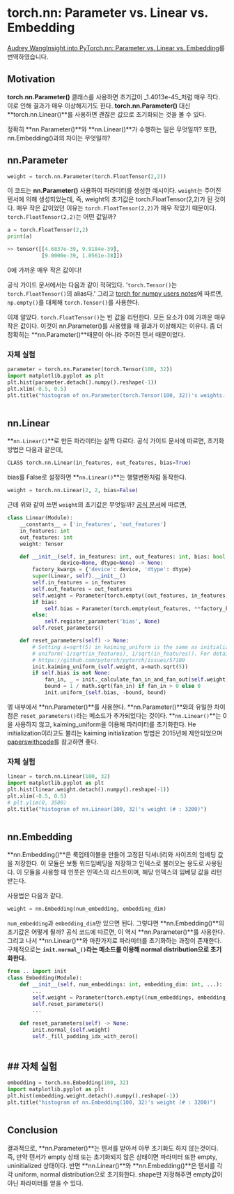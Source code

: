 # torch.nn: Parameter vs. Linear vs. Embedding

[Audrey Wang](https://audreywongkg.medium.com/?source=post\_page-----2131e319e463--------------------------------)[Insight into PyTorch.nn: Parameter vs. Linear vs. Embedding](https://audreywongkg.medium.com/pytorch-nn-parameter-vs-nn-linear-2131e319e463)를 번역하였습니다.

## Motivation

**torch.nn.Parameter()** 클래스를 사용하면 초기값이 _1.4013e-45_처럼 매우 작다. 이로 인해 결과가 매우 이상해지기도 한다. **torch.nn.Parameter()** 대신 **torch.nn.Linear()**를 사용하면 괜찮은 값으로 초기화되는 것을 볼 수 있다.

정확히 **nn.Parameter()**와 **nn.Linear()**가 수행하는 일은 무엇일까? 또한, nn.Embedding()과의 차이는 무엇일까?

## nn.Parameter

```python
weight = torch.nn.Parameter(torch.FloatTensor(2,2))
```

이 코드는 **nn.Parameter()** 사용하여 파라미터를 생성한 예시이다. `weight`는 주어진 텐서에 의해 생성되었는데, 즉, weight의 초기값은 torch.FloatTensor(2,2)가 된 것이다. 매우 작은 값이었던 이유는 `torch.FloatTensor(2,2)`가 매우 작았기 때문이다. `torch.FloatTensor(2,2)`는 어떤 값일까?

```python
a = torch.FloatTensor(2,2)
print(a)

>> tensor([[4.6837e-39, 9.9184e-39],
           [9.0000e-39, 1.0561e-38]])
```

0에 가까운 매우 작은 값이다!

공식 가이드 문서에서는 다음과 같이 적혀있다. '`torch.Tensor()`는 `torch.FloatTensor()`의 alias다.' 그리고 [torch for numpy users notes](https://github.com/torch/torch7/wiki/Torch-for-Numpy-users#ones-and-zeros)에 따르면, `np.empty()`를 대체해 `torch.Tensor()`를 사용한다.

이제 알았다. `torch.FloatTensor()`는 빈 값을 리턴한다. 모든 요소가 0에 가까운 매우 작은 값이다. 이것이 nn.Parameter()를 사용했을 때 결과가 이상해지는 이유다. 좀 더 정확히는 **nn.Parameter()**때문이 아니라 주어진 텐서 때문이었다.

### 자체 실험

```python
parameter = torch.nn.Parameter(torch.Tensor(100, 32))
import matplotlib.pyplot as plt
plt.hist(parameter.detach().numpy().reshape(-1))
plt.xlim(-0.5, 0.5)
plt.title("histogram of nn.Parameter(torch.Tensor(100, 32))'s weights. (# : 3200)")
```

<figure><img src="../.gitbook/assets/image (2) (1).png" alt=""><figcaption></figcaption></figure>

## nn.Linear <a href="#680c" id="680c"></a>

**`nn.Linear()`**로 만든 파라미터는 살짝 다르다. 공식 가이드 문서에 따르면, 초기화 방법은 다음과 같은데,

```python
CLASS torch.nn.Linear(in_features, out_features, bias=True)
```

bias를 False로 설정하면 **`nn.Linear()`**는 행렬변환처럼 동작한다.

```python
weight = torch.nn.Linear(2, 2, bias=False)
```

근데 위와 같이 쓰면 `weight`의 초기값은 무엇일까? [공식 문서](https://pytorch.org/docs/stable/\_modules/torch/nn/modules/linear.html#Linear)에 따르면,

```python
class Linear(Module):
    __constants__ = ['in_features', 'out_features']
    in_features: int
    out_features: int
    weight: Tensor

    def __init__(self, in_features: int, out_features: int, bias: bool = True,
                 device=None, dtype=None) -> None:
        factory_kwargs = {'device': device, 'dtype': dtype}
        super(Linear, self).__init__()
        self.in_features = in_features
        self.out_features = out_features
        self.weight = Parameter(torch.empty((out_features, in_features), **factory_kwargs))
        if bias:
            self.bias = Parameter(torch.empty(out_features, **factory_kwargs))
        else:
            self.register_parameter('bias', None)
        self.reset_parameters()

    def reset_parameters(self) -> None:
        # Setting a=sqrt(5) in kaiming_uniform is the same as initializing with
        # uniform(-1/sqrt(in_features), 1/sqrt(in_features)). For details, see
        # https://github.com/pytorch/pytorch/issues/57109
        init.kaiming_uniform_(self.weight, a=math.sqrt(5))
        if self.bias is not None:
            fan_in, _ = init._calculate_fan_in_and_fan_out(self.weight)
            bound = 1 / math.sqrt(fan_in) if fan_in > 0 else 0
            init.uniform_(self.bias, -bound, bound)
```

엥 내부에서 **nn.Parameter()**를 사용한다. **nn.Parameter()**와의 유일한 차이점은 `reset_parameters()`라는 메소드가 추가되었다는 것이다. **`nn.Linear()`**는 0을 사용하지 않고, kaiming\_uniform을 이용해 파라미터를 초기화한다. He initialization이라고도 불리는 kaiming initialization 방법은 2015년에 제안되었으며 [paperswithcode](https://paperswithcode.com/method/he-initialization)를 참고하면 좋다.

### 자체 실험

```python
linear = torch.nn.Linear(100, 32)
import matplotlib.pyplot as plt
plt.hist(linear.weight.detach().numpy().reshape(-1))
plt.xlim(-0.5, 0.5)
# plt.ylim(0, 3500)
plt.title("histogram of nn.Linear(100, 32)'s weight (# : 3200)")
```

<figure><img src="../.gitbook/assets/image (2) (1) (2).png" alt=""><figcaption></figcaption></figure>

## nn.Embedding

**nn.Embedding()**은 룩업테이블을 만들어 고정된 딕셔너리와 사이즈의 임베딩 값을 저장한다. 이 모듈은 보통 워드임베딩을 저장하고 인덱스로 불러오는 용도로 사용된다. 이 모듈을 사용할 때 인풋은 인덱스의 리스트이며, 해당 인덱스의 임베딩 값을 리턴받는다.

사용법은 다음과 같다.

```python
weight = nn.Embedding(num_embedding, embedding_dim)
```

`num_embedding`과 `embedding_dim`만 있으면 된다. 그렇다면 **nn.Embedding()**의 초기값은 어떻게 될까? 공식 코드에 따르면, 이 역시 **nn.Parameter()**를 사용한다. 그리고 나서 **nn.Linear()**와 마찬가지로 파라미터를 초기화하는 과정이 존재한다. 구체적으로는 **`init.normal_()`라는 메소드를 이용해 normal distribution으로 초기화한다.**

```python
from .. import init
class Embedding(Module):
    def __init__(self, num_embeddings: int, embedding_dim: int, ...):
        ...
        self.weight = Parameter(torch.empty((num_embeddings, embedding_dim), **factory_kwargs))
        self.reset_parameters()
        ...
        
    def reset_parameters(self) -> None:
        init.normal_(self.weight)
        self._fill_padding_idx_with_zero()
    
```

## ## 자체 실험

```python
embedding = torch.nn.Embedding(100, 32)
import matplotlib.pyplot as plt
plt.hist(embedding.weight.detach().numpy().reshape(-1))
plt.title("histogram of nn.Embedding(100, 32)'s weight (# : 3200)")
```

<figure><img src="../.gitbook/assets/image (3) (4).png" alt=""><figcaption></figcaption></figure>

## Conclusion

결과적으로, **nn.Parameter()**는 텐서를 받아서 아무 초기화도 하지 않는것이다. 즉, 만약 텐서가 empty 상태 또는 초기화되지 않은 상태이면 파라미터 또한 empty, uninitialized 상태이다. 반면 **nn.Linear()**와 **nn.Embedding()**은 텐서를 각각 uniform, normal distribution으로 초기화한다. shape만 지정해주면 empty값이 아닌 파라미터를 얻을 수 있다.











